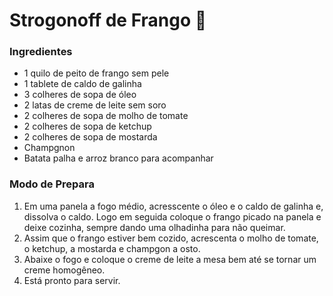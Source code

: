 # Strogonoff de Frango :chicken: 

### Ingredientes

- 1 quilo de peito de frango sem pele
- 1 tablete de caldo de galinha
- 3 colheres de sopa de óleo
- 2 latas de creme de leite sem soro
- 2 colheres de sopa de molho de tomate
- 2 colheres de sopa de ketchup
- 2 colheres de sopa de mostarda
- Champgnon
- Batata palha e arroz branco para acompanhar

### Modo de Prepara

1. Em uma panela a fogo médio, acresscente o óleo e o caldo de galinha e, dissolva o caldo. Logo em seguida coloque o frango picado na panela e deixe cozinha, sempre dando uma olhadinha para não queimar.
2. Assim que o frango estiver bem cozido, acrescenta o molho de tomate, o ketchup, a mostarda e champgon a osto.
3. Abaixe o fogo e coloque o creme de leite a mesa bem até se tornar um creme homogêneo.
4. Está pronto para servir.